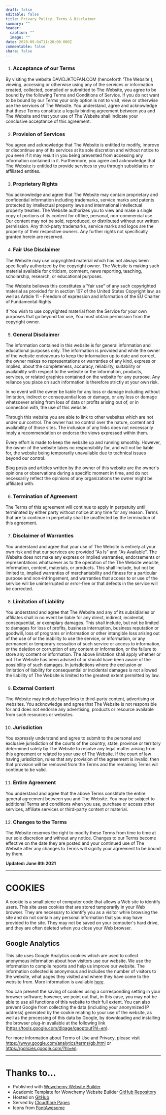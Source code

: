 ```yaml
---
draft: false
editable: false
title: Privacy Policy, Terms & Disclaimer
summary: ""
header:
  caption: ""
  image: ""
date: 2020-09-04T11:20:00.000Z
commentable: false
share: false
---
```


1. ### **Acceptance of our Terms**

By visiting the website DAVIDJKTOFAN.COM (henceforth 'The Website'), viewing, accessing or otherwise using any of the services or information created, collected, compiled or submitted to The Website, you agree to be bound by the following Terms and Conditions of Service. If you do not want to be bound by our Terms your only option is not to visit, view or otherwise use the services of The Website. You understand, agree and acknowledge that these Terms constitute a legally binding agreement between you and The Website and that your use of The Website shall indicate your conclusive acceptance of this agreement.

2. ### **Provision of Services**

You agree and acknowledge that The Website is entitled to modify, improve or discontinue any of its services at its sole discretion and without notice to you even if it may result in you being prevented from accessing any information contained in it. Furthermore, you agree and acknowledge that The Website is entitled to provide services to you through subsidiaries or affiliated entities.

3. ### **Proprietary Rights**

You acknowledge and agree that The Website may contain proprietary and confidential information including trademarks, service marks and patents protected by intellectual property laws and international intellectual property treaties. The Website authorizes you to view and make a single copy of portions of its content for offline, personal, non-commercial use. Our content may not be sold, reproduced, or distributed without our written permission. Any third-party trademarks, service marks and logos are the property of their respective owners. Any further rights not specifically granted herein are reserved.

4. ### **Fair Use Disclaimer**

The Website may use copyrighted material which has not always been specifically authorized by the copyright owner. The Website is making such material available for criticism, comment, news reporting, teaching, scholarship, research, or educational purposes.

The Website believes this constitutes a "fair use" of any such copyrighted material as provided for in section 107 of the United States Copyright law, as well as Article 11 - Freedom of expression and information of the EU Charter of Fundamental Rights.

If You wish to use copyrighted material from the Service for your own purposes that go beyond fair use, You must obtain permission from the copyright owner.

5. ### **General Disclaimer**

The information contained in this website is for general information and educational purposes only. The information is provided and while the owner of the website endeavours to keep the information up to date and correct, the owner makes no representations or warranties of any kind, express or implied, about the completeness, accuracy, reliability, suitability or availability with respect to the website or the information, products, services, or related graphics contained on the website for any purpose. Any reliance you place on such information is therefore strictly at your own risk.

In no event will the owner be liable for any loss or damage including without limitation, indirect or consequential loss or damage, or any loss or damage whatsoever arising from loss of data or profits arising out of, or in connection with, the use of this website.

Through this website you are able to link to other websites which are not under our control. The owner has no control over the nature, content and availability of those sites. The inclusion of any links does not necessarily imply a recommendation or endorse the views expressed within them.​

Every effort is made to keep the website up and running smoothly. However, the owner of the website takes no responsibility for, and will not be liable for, the website being temporarily unavailable due to technical issues beyond our control.

Blog posts and articles written by the owner of this website are the owner's opinions or observations during a specific moment in time, and do not necessarily reflect the opinions of any organizations the owner might be affiliated with.

6. ### **Termination of Agreement**

The Terms of this agreement will continue to apply in perpetuity until terminated by either party without notice at any time for any reason. Terms that are to continue in perpetuity shall be unaffected by the termination of this agreement.

7. ### **Disclaimer of Warranties**

You understand and agree that your use of The Website is entirely at your own risk and that our services are provided "As Is" and "As Available". The Website does not make any express or implied warranties, endorsements or representations whatsoever as to the operation of the The Website website, information, content, materials, or products. This shall include, but not be limited to, implied warranties of merchantability and fitness for a particular purpose and non-infringement, and warranties that access to or use of the service will be uninterrupted or error-free or that defects in the service will be corrected.

8. ### **Limitation of Liability**

You understand and agree that The Website and any of its subsidiaries or affiliates shall in no event be liable for any direct, indirect, incidental, consequential, or exemplary damages. This shall include, but not be limited to damages for loss of profits, business interruption, business reputation or goodwill, loss of programs or information or other intangible loss arising out of the use of or the inability to use the service, or information, or any permanent or temporary cessation of such service or access to information, or the deletion or corruption of any content or information, or the failure to store any content or information. The above limitation shall apply whether or not The Website has been advised of or should have been aware of the possibility of such damages. In jurisdictions where the exclusion or limitation of liability for consequential or incidental damages is not allowed the liability of The Website is limited to the greatest extent permitted by law.

9. ### **External Content**

The Website may include hyperlinks to third-party content, advertising or websites. You acknowledge and agree that The Website is not responsible for and does not endorse any advertising, products or resource available from such resources or websites.

10. ### **Jurisdiction**

You expressly understand and agree to submit to the personal and exclusive jurisdiction of the courts of the country, state, province or territory determined solely by The Website to resolve any legal matter arising from this agreement or related to your use of The Website. If the court of law having jurisdiction, rules that any provision of the agreement is invalid, then that provision will be removed from the Terms and the remaining Terms will continue to be valid.​

11. ### **Entire Agreement**

You understand and agree that the above Terms constitute the entire general agreement between you and The Website. You may be subject to additional Terms and conditions when you use, purchase or access other services, affiliate services or third-party content or material.

12. ### **Changes to the Terms**

The Website reserves the right to modify these Terms from time to time at our sole discretion and without any notice. Changes to our Terms become effective on the date they are posted and your continued use of The Website after any changes to Terms will signify your agreement to be bound by them.​

**Updated:  June 8th 2021**

* * * * *

# COOKIES

A cookie is a small piece of computer code that allows a Web site to identify users. This site uses cookies that are stored temporarily in your Web browser. They are necessary to identify you as a visitor while browsing the site and do not contain any personal information that you may have provided to the site. They may not be saved on your computer's hard drive, and they are often deleted when you close your Web browser.

## Google Analytics

This site uses Google Analytics cookies which are used to collect anonymous information about how visitors use our website. We use the information to compile reports and help us improve our website. The information collected is anonymous and includes the number of visitors to the website, what pages they visited and where they have come to the website from. More information is available [here](https://developers.google.com/analytics/devguides/collection/analyticsjs/cookie-usage).

You can prevent the saving of cookies using a corresponding setting in your browser software; however, we point out that, in this case, you may not be able to use all functions of this website to their full extent. You can also prevent Google from collecting the data (including your anonymized IP address) generated by the cookie relating to your use of the website, as well as the processing of this data by Google, by downloading and installing the browser plug-in available at the following link (<https://tools.google.com/dlpage/gaoptout?hl=en>).

For more information about Terms of Use and Privacy, please visit <https://www.google.com/analytics/terms/gb.html> or <https://policies.google.com/?hl=en>.

* * * * *

# Thanks to...

- Published with [Wowchemy Website Builder](https://wowchemy.com/)
- Academic Template for Wowchemy Website Builder [GitHub Repository](https://github.com/wowchemy/starter-academic)
- Hosted on [GitHub](https://github.com/)
- Served by [Cloudflare Pages](https://pages.cloudflare.com/)
- Icons from [FontAwesome](https://fontawesome.com/)

